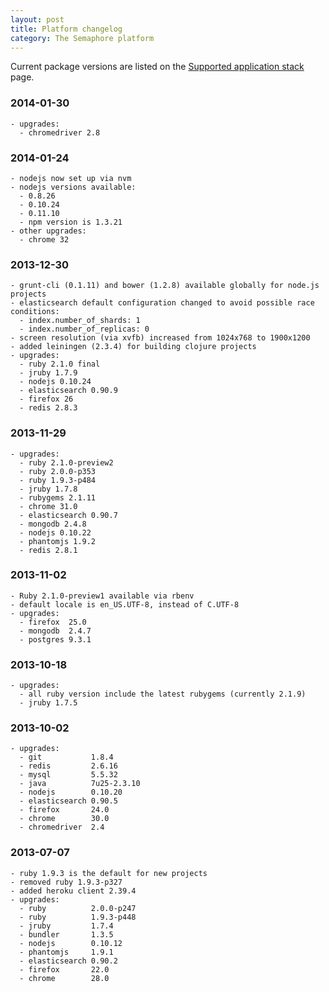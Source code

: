 ```yaml
---
layout: post
title: Platform changelog
category: The Semaphore platform
---
```


Current package versions are listed on the [Supported application stack](/docs/supported-stack.html) page.

### 2014-01-30

```
- upgrades:
  - chromedriver 2.8
```

### 2014-01-24

```
- nodejs now set up via nvm
- nodejs versions available:
  - 0.8.26
  - 0.10.24
  - 0.11.10
  - npm version is 1.3.21
- other upgrades:
  - chrome 32
```

### 2013-12-30

```
- grunt-cli (0.1.11) and bower (1.2.8) available globally for node.js projects
- elasticsearch default configuration changed to avoid possible race conditions:
  - index.number_of_shards: 1
  - index.number_of_replicas: 0
- screen resolution (via xvfb) increased from 1024x768 to 1900x1200
- added leiningen (2.3.4) for building clojure projects
- upgrades:
  - ruby 2.1.0 final
  - jruby 1.7.9
  - nodejs 0.10.24
  - elasticsearch 0.90.9
  - firefox 26
  - redis 2.8.3
```

### 2013-11-29

```
- upgrades:
  - ruby 2.1.0-preview2
  - ruby 2.0.0-p353
  - ruby 1.9.3-p484
  - jruby 1.7.8
  - rubygems 2.1.11
  - chrome 31.0
  - elasticsearch 0.90.7
  - mongodb 2.4.8
  - nodejs 0.10.22
  - phantomjs 1.9.2
  - redis 2.8.1
```

### 2013-11-02

```
- Ruby 2.1.0-preview1 available via rbenv
- default locale is en_US.UTF-8, instead of C.UTF-8
- upgrades:
  - firefox  25.0
  - mongodb  2.4.7
  - postgres 9.3.1
```

### 2013-10-18

```
- upgrades:
  - all ruby version include the latest rubygems (currently 2.1.9)
  - jruby 1.7.5
```

### 2013-10-02

```
- upgrades:
  - git           1.8.4
  - redis         2.6.16
  - mysql         5.5.32
  - java          7u25-2.3.10
  - nodejs        0.10.20
  - elasticsearch 0.90.5
  - firefox       24.0
  - chrome        30.0
  - chromedriver  2.4
```

### 2013-07-07

```
- ruby 1.9.3 is the default for new projects
- removed ruby 1.9.3-p327
- added heroku client 2.39.4
- upgrades:
  - ruby          2.0.0-p247
  - ruby          1.9.3-p448
  - jruby         1.7.4
  - bundler       1.3.5
  - nodejs        0.10.12
  - phantomjs     1.9.1
  - elasticsearch 0.90.2
  - firefox       22.0
  - chrome        28.0
```
